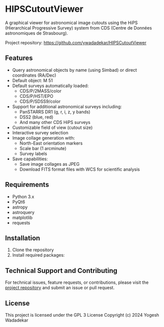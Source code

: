 # HIPSCutoutViewer

A graphical viewer for astronomical image cutouts using the HiPS (Hierarchical Progressive Survey) system from CDS (Centre de Données astronomiques de Strasbourg).

Project repository: https://github.com/ywadadekar/HIPSCutoutViewer

## Features

- Query astronomical objects by name (using Simbad) or direct coordinates (RA/Dec)
- Default object: M 51
- Default surveys automatically loaded:
  - CDS/P/2MASS/color
  - CDS/P/HST/EPO
  - CDS/P/SDSS9/color
- Support for additional astronomical surveys including:
  - PanSTARRS DR1 (g, r, i, z, y bands)
  - DSS2 (blue, red)
  - And many other CDS HiPS surveys
- Customizable field of view (cutout size)
- Interactive survey selection
- Image collage generation with:
  - North-East orientation markers
  - Scale bar (1 arcminute)
  - Survey labels
- Save capabilities:
  - Save image collages as JPEG
  - Download FITS format files with WCS for scientific analysis

## Requirements

- Python 3.x
- PyQt6
- astropy
- astroquery
- matplotlib
- requests

## Installation

1. Clone the repository
2. Install required packages:

## Technical Support and Contributing
For technical issues, feature requests, or contributions, please visit the [project repository](https://github.com/ywadadekar/HIPSCutoutViewer) and submit an issue or pull request.

## License
This project is licensed under the GPL 3 License
Copyright (c) 2024 Yogesh Wadadekar
